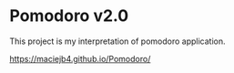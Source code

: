 # Pomodoro v2.0

This project is my interpretation of pomodoro application.

https://maciejb4.github.io/Pomodoro/
